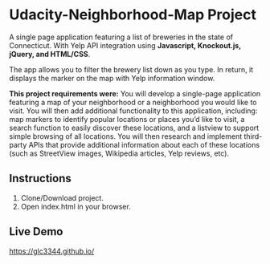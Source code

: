 Udacity-Neighborhood-Map Project
================================

A single page application featuring a list of breweries in the state of Connecticut.  With Yelp API integration using **Javascript, Knockout.js, jQuery, and HTML/CSS**.

The app allows you to filter the brewery list down as you type. In return, it displays the marker on the map with Yelp information window.

**This project requirements were:**
You will develop a single-page application featuring a map of your neighborhood or a neighborhood you would like to visit. You will then add additional functionality to this application, including: map markers to identify popular locations or places you’d like to visit, a search function to easily discover these locations, and a listview to support simple browsing of all locations. You will then research and implement third-party APIs that provide additional information about each of these locations (such as StreetView images, Wikipedia articles, Yelp reviews, etc).

**Instructions**
-
1. Clone/Download project.
2. Open index.html in your browser.

Live Demo
-
https://glc3344.github.io/